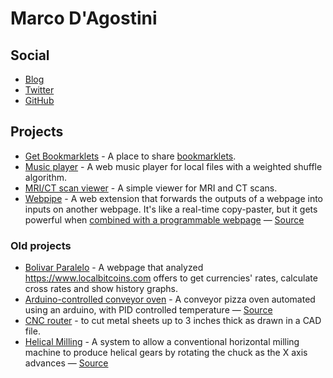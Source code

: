 # Marco D'Agostini

## Social

- [Blog](/blog)
- [Twitter](https://x.com/madacol)
- [GitHub](https://github.com/madacol)

## Projects

- [Get Bookmarklets](https://getbookmarklets.com) - A place to share [bookmarklets](https://en.wikipedia.org/wiki/Bookmarklet).
- [Music player](/weighted_shuffle) - A web music player for local files with a weighted shuffle algorithm.
- [MRI/CT scan viewer](/ozempic-dicom-viewer) - A simple viewer for MRI and CT scans.
- [Webpipe](https://www.youtube.com/watch?v=i8vP2M1B5UY&list=PLNb0YnM0RyKikrldCJ3hfWYxspbccqudE&index=1) - A web extension that forwards the outputs of a webpage into inputs on another webpage. It's like a real-time copy-paster, but it gets powerful when [combined with a programmable webpage](https://www.youtube.com/watch?v=doJV2TPVyxI&list=PLNb0YnM0RyKikrldCJ3hfWYxspbccqudE&index=4&t=62) — [Source](https://github.com/madacol/webpipe)

### Old projects

- [Bolivar Paralelo](https://github.com/madacol/bolivarparalelo) - A webpage that analyzed <https://www.localbitcoins.com> offers to get currencies' rates, calculate cross rates and show history graphs.
- [Arduino-controlled conveyor oven](https://www.youtube.com/watch?v=MHU5xQRTyus) - A conveyor pizza oven automated using an arduino, with PID controlled temperature — [Source](https://github.com/madacol/ArduinoOven)
- [CNC router](https://www.youtube.com/watch?v=aiiE8h8b_Uk) - to cut metal sheets up to 3 inches thick as drawn in a CAD file.
- [Helical Milling](https://www.youtube.com/watch?v=wu8dKf8xgoI) - A system to allow a conventional horizontal milling machine to produce helical gears by rotating the chuck as the X axis advances — [Source](https://github.com/madacol/helical-milling)